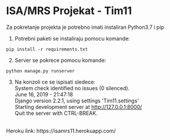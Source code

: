 # ISA/MRS Projekat - Tim11

Za pokretanje projekta je potrebno imati instaliran Python3.7 i pip

1. Potrebni paketi se instaliraju pomocu komande: 
```
pip install -r requirements.txt
```
2. Server se pokrece pomocu komande: 
```
python manage.py runserver
```
3. Na konzoli ce se ispisati sledece:
    <br/>System check identified no issues (0 silenced).
    <br/>June 16, 2019 - 21:47:18
    <br/>Django version 2.2.1, using settings 'Tim11.settings'
    <br/>Starting development server at http://127.0.0.1:8000/
    <br/>Quit the server with CTRL-BREAK.
<br/>
Heroku link: https://isamrs11.herokuapp.com/
